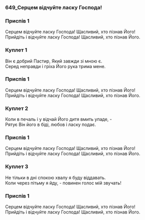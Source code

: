 ### 649_Серцем відчуйте ласку Господа!
### Приспів 1
Серцем відчуйте ласку Господа! Щасливий, хто пізнав Його!<br/>Прийдіть і відчуйте ласку Господа! Щасливий, хто пізнав Його.
### Куплет 1
Він є добрий Пастир, Який завжди зі мною є. <br/>Серед неправди і гріха Його рука трима мене.
### Приспів 1
Серцем відчуйте ласку Господа! Щасливий, хто пізнав Його!<br/>Прийдіть і відчуйте ласку Господа! Щасливий, хто пізнав Його.
### Куплет 2
Коли в печаль і у відчай Його дитя вмить упаде, - <br/>Рятує Він його в біді, любов і ласку подає.
### Приспів 1
Серцем відчуйте ласку Господа! Щасливий, хто пізнав Його!<br/>Прийдіть і відчуйте ласку Господа! Щасливий, хто пізнав Його.
### Куплет 3
Не тільки в дні спокою хвалу я буду віддавать. <br/>Коли через пітьму я йду, - повинен голос мій звучать!
### Приспів 1
Серцем відчуйте ласку Господа! Щасливий, хто пізнав Його!<br/>Прийдіть і відчуйте ласку Господа! Щасливий, хто пізнав Його.
